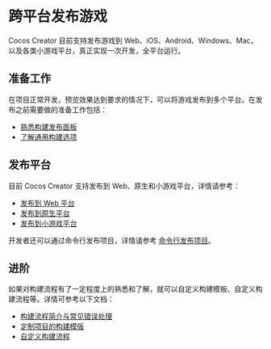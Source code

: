 # 跨平台发布游戏

Cocos Creator 目前支持发布游戏到 Web、iOS、Android、Windows、Mac，以及各类小游戏平台，真正实现一次开发，全平台运行。

## 准备工作

在项目正常开发，预览效果达到要求的情况下，可以将游戏发布到多个平台。在发布之前需要做的准备工作包括：

- [熟悉构建发布面板](build-panel.md)
- [了解通用构建选项](build-options.md)

## 发布平台

目前 Cocos Creator 支持发布到 Web、原生和小游戏平台，详情请参考：

- [发布到 Web 平台](publish-web.md)
- [发布到原生平台](native-options.md)
- [发布到小游戏平台](publish-mini-game.md)

开发者还可以通过命令行发布项目，详情请参考 [命令行发布项目](publish-in-command-line.md)。

## 进阶

如果对构建流程有了一定程度上的熟悉和了解，就可以自定义构建模板、自定义构建流程等。详情可参考以下文档：

- [构建流程简介与常见错误处理](build-guide.md)
- [定制项目的构建模版](custom-project-build-template.md)
- [自定义构建流程](custom-build-plugin.md)
